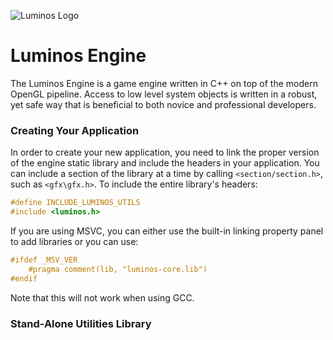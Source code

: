 ![Luminos Logo][Logo]

# Luminos Engine

The Luminos Engine is a game engine written in C++ on top of the modern OpenGL pipeline.  Access to low level system objects is written in a robust, yet safe way that is beneficial to both novice and professional developers.

### Creating Your Application

In order to create your new application, you need to link the proper version of the engine static library and include the headers in your application.  You can include a section of the library at a time by calling `<section/section.h>`, such as `<gfx\gfx.h>`.  To include the entire library's headers:
```cpp
#define INCLUDE_LUMINOS_UTILS
#include <luminos.h>
```

If you are using MSVC, you can either use the built-in linking property panel to add libraries or you can use:
```cpp
#ifdef _MSV_VER
    #pragma comment(lib, "luminos-core.lib")
#endif
```
Note that this will not work when using GCC.

### Stand-Alone Utilities Library

[Logo]: https://raw.githubusercontent.com/nickclark2016/LuminosEngine/master/luminos-core/logo.png